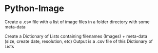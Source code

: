 # Python-Image
Create a .csv file with a list of image files in a folder directory with some meta-data


Create a Dictionary of Lists containing filenames (Images) + meta-data (size, create date, resolution, etc)
Output is a .csv file of this Dictionary of Lists
